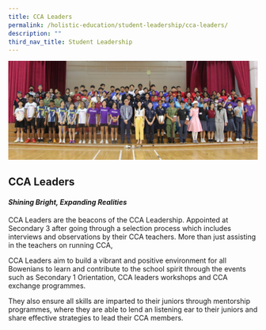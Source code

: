 ```yaml
---
title: CCA Leaders
permalink: /holistic-education/student-leadership/cca-leaders/
description: ""
third_nav_title: Student Leadership
---
```

![](/images/Holistic%20Education/Student%20Leadership/cca%20leaders.jpg)

## CCA Leaders
#### *Shining Bright, Expanding Realities*

CCA Leaders are the beacons of the CCA Leadership. Appointed at Secondary 3 after going through a selection process which includes interviews and observations by their CCA teachers. More than just assisting in the teachers on running CCA, 

CCA Leaders aim to build a vibrant and positive environment for all Bowenians to learn and contribute to the school spirit through the events such as Secondary 1 Orientation, CCA leaders workshops and CCA exchange programmes. 


They also ensure all skills are imparted to their juniors through mentorship programmes, where they are able to lend an listening ear to their juniors and share effective strategies to lead their CCA members.